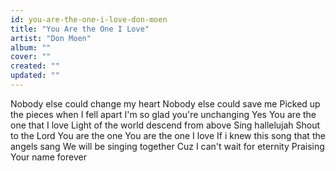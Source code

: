 ```yaml
---
id: you-are-the-one-i-love-don-moen
title: "You Are the One I Love"
artist: "Don Moen"
album: ""
cover: ""
created: ""
updated: ""
---
```


Nobody else could change my heart
Nobody else could save me
Picked up the pieces when I fell apart
I'm so glad you're unchanging
Yes You are the one that I love
Light of the world descend from above
Sing hallelujah
Shout to the Lord
You are the one
You are the one
I love
If i knew this song that the angels sang
We will be singing together
Cuz I can't wait for eternity
Praising Your name forever